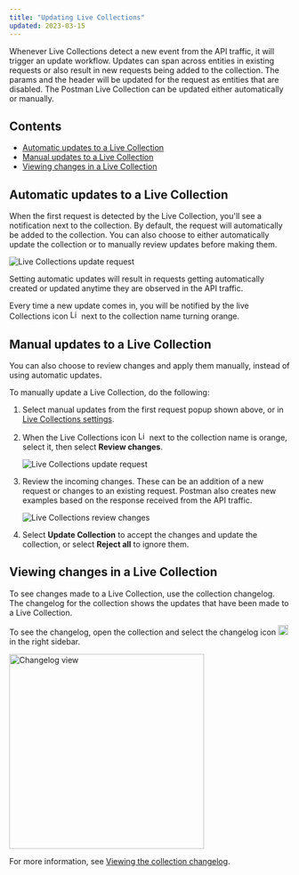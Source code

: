 ```yaml
---
title: "Updating Live Collections"
updated: 2023-03-15
---
```


Whenever Live Collections detect a new event from the API traffic, it will trigger an update workflow. Updates can span across entities in existing requests or also result in new requests being added to the collection. The params and the header will be updated for the request as entities that are disabled. The Postman Live Collection can be updated either automatically or manually.

## Contents

* [Automatic updates to a Live Collection](#automatic-updates-to-a-live-collection)
* [Manual updates to a Live Collection](#manual-updates-to-a-live-collection)
* [Viewing changes in a Live Collection](#viewing-changes-in-a-live-collection)

## Automatic updates to a Live Collection

When the first request is detected by the Live Collection, you'll see a notification next to the collection. By default, the request will automatically be added to the collection. You can also choose to either automatically update the collection or to manually review updates before making them.

<img alt="Live Collections update request" src="https://assets.postman.com/postman-docs/v10/live-collections-update-request-first-time-popup.jpg" />

Setting automatic updates will result in requests getting automatically created or updated anytime they are observed in the API traffic.

Every time a new update comes in, you will be notified by the live Collections icon <img alt="Live collections icon" src="https://assets.postman.com/postman-docs/v10/icon-live-collections.jpg#icon" width="16px"> next to the collection name turning orange.

## Manual updates to a Live Collection

You can also choose to review changes and apply them manually, instead of using automatic updates.

To manually update a Live Collection, do the following:

1. Select manual updates from the first request popup shown above, or in [Live Collections settings](/docs/collections/live-collections/live-collections-settings).

1. When the Live Collections icon <img alt="Live Collections icon" src="https://assets.postman.com/postman-docs/v10/icon-live-collections.jpg#icon" width="16px"> next to the collection name is orange, select it, then select **Review changes**.

    <img alt="Live Collections update request" src="https://assets.postman.com/postman-docs/v10/live-collections-review-changes-popup.jpg" />

1. Review the incoming changes. These can be an addition of a new request or changes to an existing request. Postman also creates new examples based on the response received from the API traffic.

    <img alt="Live Collections review changes" src="https://assets.postman.com/postman-docs/v10/live-collections-review-changes.jpg" />

1. Select **Update Collection** to accept the changes and update the collection, or select **Reject all** to ignore them.

## Viewing changes in a Live Collection

To see changes made to a Live Collection, use the collection changelog. The changelog for the collection shows the updates that have been made to a Live Collection.

To see the changelog, open the collection and select the changelog icon <img alt="Changelog icon" src="https://assets.postman.com/postman-docs/icon-changelog-v9.jpg#icon" width="18px"> in the right sidebar.

<img alt="Changelog view" src="https://assets.postman.com/postman-docs/v10/changelog-view.jpg" width="350px"/>

For more information, see [Viewing the collection changelog](/docs/collaborating-in-postman/using-workspaces/changelog-and-restoring-collections/#viewing-the-collection-changelog).
